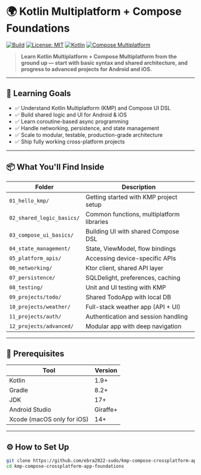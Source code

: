 # 🌍 Kotlin Multiplatform + Compose Foundations

[![Build](https://img.shields.io/badge/build-passing-brightgreen)](https://github.com/ebra2022-sudo/kmp-compose-crossplatform-app-foundations/actions)
[![License: MIT](https://img.shields.io/badge/License-MIT-yellow.svg)](LICENSE)
[![Kotlin](https://img.shields.io/badge/kotlin-1.9%2B-blue.svg)](https://kotlinlang.org)
[![Compose Multiplatform](https://img.shields.io/badge/compose%20multiplatform-jetbrains-purple.svg)](https://www.jetbrains.com/lp/compose-multiplatform/)

> **Learn Kotlin Multiplatform + Compose Multiplatform from the ground up — start with basic syntax and shared architecture, and progress to advanced projects for Android and iOS.**

---

## 🎯 Learning Goals

- ✅ Understand Kotlin Multiplatform (KMP) and Compose UI DSL
- ✅ Build shared logic and UI for Android & iOS
- ✅ Learn coroutine-based async programming
- ✅ Handle networking, persistence, and state management
- ✅ Scale to modular, testable, production-grade architecture
- ✅ Ship fully working cross-platform projects

---

## 📦 What You'll Find Inside

| Folder | Description |
|--------|-------------|
| `01_hello_kmp/`        | Getting started with KMP project setup |
| `02_shared_logic_basics/` | Common functions, multiplatform libraries |
| `03_compose_ui_basics/`   | Building UI with shared Compose DSL |
| `04_state_management/`    | State, ViewModel, flow bindings |
| `05_platform_apis/`       | Accessing device-specific APIs |
| `06_networking/`          | Ktor client, shared API layer |
| `07_persistence/`         | SQLDelight, preferences, caching |
| `08_testing/`             | Unit and UI testing with KMP |
| `09_projects/todo/`       | Shared TodoApp with local DB |
| `10_projects/weather/`    | Full-stack weather app (API + UI) |
| `11_projects/auth/`       | Authentication and session handling |
| `12_projects/advanced/`   | Modular app with deep navigation |

---

## 🔧 Prerequisites

| Tool        | Version |
|-------------|---------|
| Kotlin      | 1.9+    |
| Gradle      | 8.2+    |
| JDK         | 17+     |
| Android Studio | Giraffe+ |
| Xcode (macOS only for iOS) | 14+ |

---

## ⚙️ How to Set Up

```bash
git clone https://github.com/ebra2022-sudo/kmp-compose-crossplatform-app-foundations.git
cd kmp-compose-crossplatform-app-foundations
